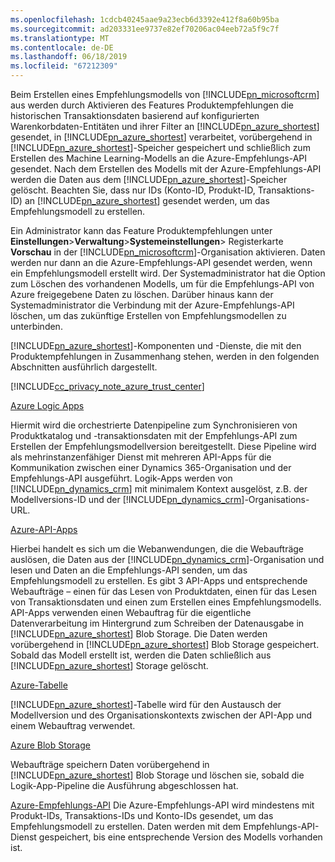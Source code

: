 ```yaml
---
ms.openlocfilehash: 1cdcb40245aae9a23ecb6d3392e412f8a60b95ba
ms.sourcegitcommit: ad203331ee9737e82ef70206ac04eeb72a5f9c7f
ms.translationtype: MT
ms.contentlocale: de-DE
ms.lasthandoff: 06/18/2019
ms.locfileid: "67212309"
---
```

Beim Erstellen eines Empfehlungsmodells von [!INCLUDE[pn_microsoftcrm](pn-microsoftcrm.md)] aus werden durch Aktivieren des Features Produktempfehlungen die historischen Transaktionsdaten basierend auf konfigurierten Warenkorbdaten-Entitäten und ihrer Filter an [!INCLUDE[pn_azure_shortest](pn-azure-shortest.md)] gesendet, in [!INCLUDE[pn_azure_shortest](pn-azure-shortest.md)] verarbeitet, vorübergehend in [!INCLUDE[pn_azure_shortest](pn-azure-shortest.md)]-Speicher gespeichert und schließlich zum Erstellen des Machine Learning-Modells an die Azure-Empfehlungs-API gesendet. Nach dem Erstellen des Modells mit der Azure-Empfehlungs-API werden die Daten aus dem [!INCLUDE[pn_azure_shortest](pn-azure-shortest.md)]-Speicher gelöscht. Beachten Sie, dass nur IDs (Konto-ID, Produkt-ID, Transaktions-ID) an [!INCLUDE[pn_azure_shortest](pn-azure-shortest.md)] gesendet werden, um das Empfehlungsmodell zu erstellen.

Ein Administrator kann das Feature Produktempfehlungen unter **Einstellungen**&gt;**Verwaltung**&gt;**Systemeinstellungen**&gt; Registerkarte **Vorschau** in der [!INCLUDE[pn_microsoftcrm](pn-microsoftcrm.md)]-Organisation aktivieren. Daten werden nur dann an die Azure-Empfehlungs-API gesendet werden, wenn ein Empfehlungsmodell erstellt wird. Der Systemadministrator hat die Option zum Löschen des vorhandenen Modells, um für die Empfehlungs-API von Azure freigegebene Daten zu löschen. Darüber hinaus kann der Systemadministrator die Verbindung mit der Azure-Empfehlungs-API löschen, um das zukünftige Erstellen von Empfehlungsmodellen zu unterbinden.

[!INCLUDE[pn_azure_shortest](pn-azure-shortest.md)]-Komponenten und -Dienste, die mit den Produktempfehlungen in Zusammenhang stehen, werden in den folgenden Abschnitten ausführlich dargestellt.

[!INCLUDE[cc_privacy_note_azure_trust_center](cc-privacy-note-azure-trust-center.md)]

[Azure Logic Apps](https://azure.microsoft.com/services/app-service/logic/)

Hiermit wird die orchestrierte Datenpipeline zum Synchronisieren von Produktkatalog und -transaktionsdaten mit der Empfehlungs-API zum Erstellen der Empfehlungsmodellversion bereitgestellt. Diese Pipeline wird als mehrinstanzenfähiger Dienst mit mehreren API-Apps für die Kommunikation zwischen einer Dynamics 365-Organisation und der Empfehlungs-API ausgeführt. Logik-Apps werden von [!INCLUDE[pn_dynamics_crm](pn-dynamics-crm.md)] mit minimalem Kontext ausgelöst, z.B. der Modellversions-ID und der [!INCLUDE[pn_dynamics_crm](pn-dynamics-crm.md)]-Organisations-URL. 

[Azure-API-Apps](https://azure.microsoft.com/services/app-service/api/)

Hierbei handelt es sich um die Webanwendungen, die die Webaufträge auslösen, die Daten aus der [!INCLUDE[pn_dynamics_crm](pn-dynamics-crm.md)]-Organisation und lesen und Daten an die Empfehlungs-API senden, um das Empfehlungsmodell zu erstellen. Es gibt 3 API-Apps und entsprechende Webaufträge – einen für das Lesen von Produktdaten, einen für das Lesen von Transaktionsdaten und einen zum Erstellen eines Empfehlungsmodells. API-Apps verwenden einen Webauftrag für die eigentliche Datenverarbeitung im Hintergrund zum Schreiben der Datenausgabe in [!INCLUDE[pn_azure_shortest](pn-azure-shortest.md)] Blob Storage. Die Daten werden vorübergehend in [!INCLUDE[pn_azure_shortest](pn-azure-shortest.md)] Blob Storage gespeichert. Sobald das Modell erstellt ist, werden die Daten schließlich aus [!INCLUDE[pn_azure_shortest](pn-azure-shortest.md)] Storage gelöscht.

[Azure-Tabelle](https://azure.microsoft.com/services/storage/tables/)

[!INCLUDE[pn_azure_shortest](pn-azure-shortest.md)]-Tabelle wird für den Austausch der Modellversion und des Organisationskontexts zwischen der API-App und einem Webauftrag verwendet.

[Azure Blob Storage](https://azure.microsoft.com/services/storage/) 

Webaufträge speichern Daten vorübergehend in [!INCLUDE[pn_azure_shortest](pn-azure-shortest.md)] Blob Storage und löschen sie, sobald die Logik-App-Pipeline die Ausführung abgeschlossen hat.

[Azure-Empfehlungs-API](https://www.microsoft.com/cognitive-services/en-us/recommendations-api) Die Azure-Empfehlungs-API wird mindestens mit Produkt-IDs, Transaktions-IDs und Konto-IDs gesendet, um das Empfehlungsmodell zu erstellen. Daten werden mit dem Empfehlungs-API-Dienst gespeichert, bis eine entsprechende Version des Modells vorhanden ist.
